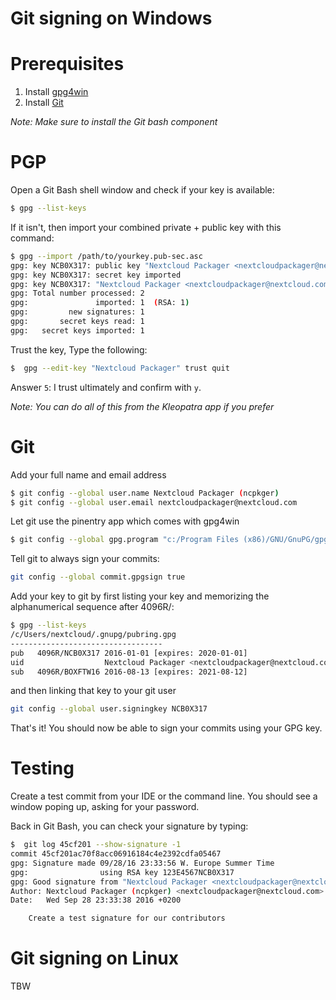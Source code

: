 # Git signing on Windows

# Prerequisites

1. Install [gpg4win](https://www.gpg4win.org/)
1. Install [Git](https://git-scm.com/download/win)

*Note: Make sure to install the Git bash component* 

# PGP

Open a Git Bash shell window and check if your key is available:

```bash
$ gpg --list-keys
```

If it isn't, then import your combined private + public key with this command:

```bash
$ gpg --import /path/to/yourkey.pub-sec.asc
gpg: key NCB0X317: public key "Nextcloud Packager <nextcloudpackager@nextcloud.com>" imported
gpg: key NCB0X317: secret key imported
gpg: key NCB0X317: "Nextcloud Packager <nextcloudpackager@nextcloud.com>" 1 new signature
gpg: Total number processed: 2
gpg:               imported: 1  (RSA: 1)
gpg:         new signatures: 1
gpg:       secret keys read: 1
gpg:   secret keys imported: 1
```

Trust the key, Type the following:

```bash
$  gpg --edit-key "Nextcloud Packager" trust quit
```

Answer `5`: I trust ultimately and confirm with `y`.

*Note: You can do all of this from the Kleopatra app if you prefer*

# Git

Add your full name and email address

```bash
$ git config --global user.name Nextcloud Packager (ncpkger)
$ git config --global user.email nextcloudpackager@nextcloud.com
```

Let git use the pinentry app which comes with gpg4win

```bash
$ git config --global gpg.program "c:/Program Files (x86)/GNU/GnuPG/gpg2.exe"
```

Tell git to always sign your commits:

```bash
git config --global commit.gpgsign true
```

Add your key to git by first listing your key and memorizing the alphanumerical sequence after 4096R/:

```bash
$ gpg --list-keys
/c/Users/nextcloud/.gnupg/pubring.gpg
----------------------------------
pub   4096R/NCB0X317 2016-01-01 [expires: 2020-01-01]
uid                  Nextcloud Packager <nextcloudpackager@nextcloud.com>
sub   4096R/BOXFTW16 2016-08-13 [expires: 2021-08-12]
```

and then linking that key to your git user

```bash
git config --global user.signingkey NCB0X317 
```

That's it! You should now be able to sign your commits using your GPG key.

# Testing

Create a test commit from your IDE or the command line.
You should see a window poping up, asking for your password.

Back in Git Bash, you can check your signature by typing:

```bash
$  git log 45cf201 --show-signature -1
commit 45cf201ac70f8acc06916184c4e2392cdfa05467
gpg: Signature made 09/28/16 23:33:56 W. Europe Summer Time
gpg:                using RSA key 123E4567NCB0X317
gpg: Good signature from "Nextcloud Packager <nextcloudpackager@nextcloud.com>" [ultimate]
Author: Nextcloud Packager (ncpkger) <nextcloudpackager@nextcloud.com>
Date:   Wed Sep 28 23:33:38 2016 +0200

    Create a test signature for our contributors
```

# Git signing on Linux

TBW
